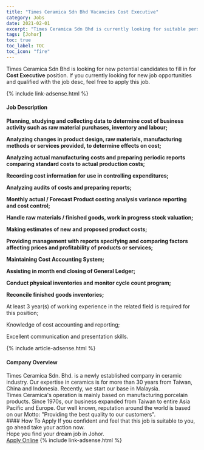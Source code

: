 ```yaml
---
title: "Times Ceramica Sdn Bhd Vacancies Cost Executive" 
category: Jobs 
date: 2021-02-01 
excerpt: "Times Ceramica Sdn Bhd is currently looking for suitable person to fill in the Cost Executive which positioned at Johor" 
tags: [Johor] 
toc: true 
toc_label: TOC 
toc_icon: "fire" 
--- 
```


<p>Times Ceramica Sdn Bhd is looking for new potential candidates to fill in for <b>Cost Executive</b> position. If you currently looking for new job opportunities and qualified with the job desc, feel free to apply this job.
</p>{% include link-adsense.html %} 
<div><div><h4>Job Description</h4></div><div><div><span><div><p><strong>Planning, studying and collecting data to determine cost of business activity such as raw material purchases, inventory and labour;</strong></p><p><strong>Analyzing changes in product design, raw materials, manufacturing methods or services provided, to determine effects on cost;</strong></p><p><strong>Analyzing actual manufacturing costs and preparing periodic reports comparing standard costs to actual production costs;</strong></p><p><strong>Recording cost information for use in controlling expenditures;</strong></p><p><strong>Analyzing audits of costs and preparing reports;</strong></p><p><strong>Monthly actual / Forecast Product costing analysis variance reporting and cost control;</strong></p><p><strong>Handle raw materials / finished goods, work in progress stock valuation;</strong></p><p><strong>Making estimates of new and proposed product costs;</strong></p><p><strong>Providing management with reports specifying and comparing factors affecting prices and profitability of products or services;</strong></p><p><strong>Maintaining Cost Accounting System;</strong></p><p><strong>Assisting in month end closing of General Ledger;</strong></p><p><strong>Conduct physical inventories and monitor cycle count program;</strong></p><p><strong>Reconcile finished goods inventories;</strong></p><p>At least 3 year(s) of working experience in the related field is required for this position;</p><p>Knowledge of cost accounting and reporting;</p><p>Excellent communication and presentation skills.</p></div></span></div></div></div> 
{% include article-adsense.html %} 
<div><div><h4>Company Overview</h4></div><div><div><span><div><div>Times Ceramica Sdn. Bhd. is a newly established company in ceramic industry. Our expertise in ceramics is for more than 30 years from Taiwan, China and Indonesia. Recently, we start our base in Malaysia.</div>
<div>Times Ceramica's operation is mainly based on manufacturing porcelain products. Since 1970s, our business expanded from Taiwan to entire Asia Pacific and Europe. Our well known, reputation around the world is based on our Motto: "Providing the best quality to our customers".</div></div></span></div></div></div> 
#### How To Apply 
If you confident and feel that this job is suitable to you, go ahead take your action now. <br/> 
Hope you find your dream job in Johor. <br/> 
<a href="https://www.jobstreet.com.my/en/job/cost-executive-4473993?jobId=jobstreet-my-job-4473993&sectionRank=1&token=0~8c9ce4a9-5b56-4d25-ba7c-8c917cae6a66&fr=SRP%20View%20In%20New%20Ta" class="btn btn--info" target="_blank" rel="nofollow noopenner">Apply Online</a> 
{% include link-adsense.html %} 